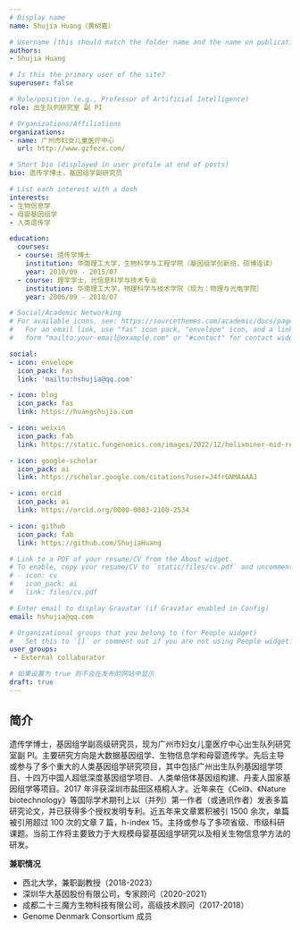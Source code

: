 ```yaml
---
# Display name
name: Shujia Huang（黄树嘉）

# Username (this should match the folder name and the name on publications)
authors:
- Shujia Huang

# Is this the primary user of the site?
superuser: false

# Role/position (e.g., Professor of Artificial Intelligence)
role: 出生队列研究室 副 PI

# Organizations/Affiliations
organizations:
- name: 广州市妇女儿童医疗中心
  url: http://www.gzfezx.com/

# Short bio (displayed in user profile at end of posts)
bio: 遗传学博士，基因组学副研究员

# List each interest with a dash
interests:
- 生物信息学
- 母婴基因组学
- 人类遗传学

education:
  courses:
  - course: 遗传学博士
    institution: 华南理工大学，生物科学与工程学院（基因组学创新班，硕博连读）
    year: 2010/09 - 2015/07
  - course: 理学学士，光信息科学与技术专业
    institution: 华南理工大学，物理科学与技术学院（现为：物理与光电学院）
    year: 2006/09 - 2010/07

# Social/Academic Networking
# For available icons, see: https://sourcethemes.com/academic/docs/page-builder/#icons
#   For an email link, use "fas" icon pack, "envelope" icon, and a link in the
#   form "mailto:your-email@example.com" or "#contact" for contact widget.

social:
- icon: envelope
  icon_pack: fas
  link: 'mailto:hshujia@qq.com'

- icon: blog
  icon_pack: fas
  link: https://huangshujia.com

- icon: weixin
  icon_pack: fab
  link: https://static.fungenomics.com/images/2022/12/helixminer-mid-red.png

- icon: google-scholar
  icon_pack: ai
  link: https://scholar.google.com/citations?user=J4frGNMAAAAJ

- icon: orcid
  icon_pack: ai
  link: https://orcid.org/0000-0003-2100-2534

- icon: github
  icon_pack: fab
  link: https://github.com/ShujiaHuang

# Link to a PDF of your resume/CV from the About widget.
# To enable, copy your resume/CV to `static/files/cv.pdf` and uncomment the lines below.
# - icon: cv
#   icon_pack: ai
#   link: files/cv.pdf

# Enter email to display Gravatar (if Gravatar enabled in Config)
email: hshujia@qq.com

# Organizational groups that you belong to (for People widget)
#   Set this to `[]` or comment out if you are not using People widget.
user_groups:
 - External collaborator

# 如果设置为 true 则不会在发布的网站中显示
draft: true
---
```


## 简介

遗传学博士，基因组学副高级研究员，现为广州市妇女儿童医疗中心出生队列研究室副 PI。主要研究方向是大数据基因组学、生物信息学和母婴遗传学。先后主导或参与了多个重大的人类基因组学研究项目，其中包括广州出生队列基因组学项目、十四万中国人超低深度基因组学项目、人类单倍体基因组构建、丹麦人国家基因组学等项目。2017 年评获深圳市盐田区梧桐人才。近年来在《Cell》、《Nature biotechnology》等国际学术期刊上以（并列）第一作者（或通讯作者）发表多篇研究论文，并已获得多个授权发明专利。近五年来文章累积被引 1500 余次，单篇被引用超过 100 次的文章 7 篇，h-index 15。主持或参与了多项省级、市级科研课题。当前工作将主要致力于大规模母婴基因组学研究以及相关生物信息学方法的研发。

**兼职情况**

- 西北大学，兼职副教授（2018-2023）
- 深圳华大基因股份有限公司，专家顾问（2020-2021）
- 成都二十三魔方生物科技有限公司，高级技术顾问（2017-2018）
- Genome Denmark Consortium 成员





